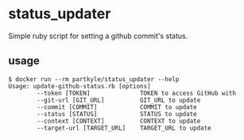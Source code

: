 # status_updater

Simple ruby script for setting a github commit's status.

## usage

```
$ docker run --rm partkyle/status_updater --help
Usage: update-github-status.rb [options]
        --token [TOKEN]              TOKEN to access GitHub with
        --git-url [GIT_URL]          GIT_URL to update
        --commit [COMMIT]            COMMIT to update
        --status [STATUS]            STATUS to update
        --context [CONTEXT]          CONTEXT to update
        --target-url [TARGET_URL]    TARGET_URL to update
```
